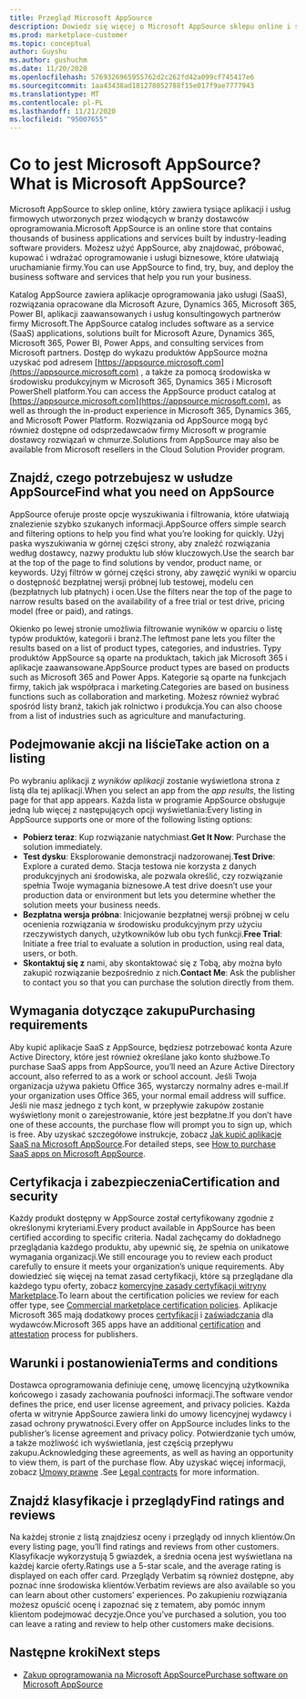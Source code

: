 ```yaml
---
title: Przegląd Microsoft AppSource
description: Dowiedz się więcej o Microsoft AppSource sklepu online i sposobach znajdowania i rozbudowanego wykazu oprogramowania i rozwiązań.
ms.prod: marketplace-customer
ms.topic: conceptual
author: Guyshu
ms.author: gushuchm
ms.date: 11/20/2020
ms.openlocfilehash: 5769326965955762d2c262fd42a099cf745417e6
ms.sourcegitcommit: 1aa43438ad181278052788f15e017f9ae7777943
ms.translationtype: MT
ms.contentlocale: pl-PL
ms.lasthandoff: 11/21/2020
ms.locfileid: "95007655"
---
```

# <a name="what-is-microsoft-appsource"></a><span data-ttu-id="8bfa3-103">Co to jest Microsoft AppSource?</span><span class="sxs-lookup"><span data-stu-id="8bfa3-103">What is Microsoft AppSource?</span></span>

<span data-ttu-id="8bfa3-104">Microsoft AppSource to sklep online, który zawiera tysiące aplikacji i usług firmowych utworzonych przez wiodących w branży dostawców oprogramowania.</span><span class="sxs-lookup"><span data-stu-id="8bfa3-104">Microsoft AppSource is an online store that contains thousands of business applications and services built by industry-leading software providers.</span></span> <span data-ttu-id="8bfa3-105">Możesz użyć AppSource, aby znajdować, próbować, kupować i wdrażać oprogramowanie i usługi biznesowe, które ułatwiają uruchamianie firmy.</span><span class="sxs-lookup"><span data-stu-id="8bfa3-105">You can use AppSource to find, try, buy, and deploy the business software and services that help you run your business.</span></span>

<span data-ttu-id="8bfa3-106">Katalog AppSource zawiera aplikacje oprogramowania jako usługi (SaaS), rozwiązania opracowane dla Microsoft Azure, Dynamics 365, Microsoft 365, Power BI, aplikacji zaawansowanych i usług konsultingowych partnerów firmy Microsoft.</span><span class="sxs-lookup"><span data-stu-id="8bfa3-106">The AppSource catalog includes software as a service (SaaS) applications, solutions built for Microsoft Azure, Dynamics 365, Microsoft 365, Power BI, Power Apps, and consulting services from Microsoft partners.</span></span> <span data-ttu-id="8bfa3-107">Dostęp do wykazu produktów AppSource można uzyskać pod adresem [https://appsource.microsoft.com](https://appsource.microsoft.com) , a także za pomocą środowiska w środowisku produkcyjnym w Microsoft 365, Dynamics 365 i Microsoft PowerShell platform.</span><span class="sxs-lookup"><span data-stu-id="8bfa3-107">You can access the AppSource product catalog at [https://appsource.microsoft.com](https://appsource.microsoft.com), as well as through the in-product experience in Microsoft 365, Dynamics 365, and Microsoft Power Platform.</span></span> <span data-ttu-id="8bfa3-108">Rozwiązania od AppSource mogą być również dostępne od odsprzedawcaów firmy Microsoft w programie dostawcy rozwiązań w chmurze.</span><span class="sxs-lookup"><span data-stu-id="8bfa3-108">Solutions from AppSource may also be available from Microsoft resellers in the Cloud Solution Provider program.</span></span>

## <a name="find-what-you-need-on-appsource"></a><span data-ttu-id="8bfa3-109">Znajdź, czego potrzebujesz w usłudze AppSource</span><span class="sxs-lookup"><span data-stu-id="8bfa3-109">Find what you need on AppSource</span></span>

<span data-ttu-id="8bfa3-110">AppSource oferuje proste opcje wyszukiwania i filtrowania, które ułatwiają znalezienie szybko szukanych informacji.</span><span class="sxs-lookup"><span data-stu-id="8bfa3-110">AppSource offers simple search and filtering options to help you find what you’re looking for quickly.</span></span> <span data-ttu-id="8bfa3-111">Użyj paska wyszukiwania w górnej części strony, aby znaleźć rozwiązania według dostawcy, nazwy produktu lub słów kluczowych.</span><span class="sxs-lookup"><span data-stu-id="8bfa3-111">Use the search bar at the top of the page to find solutions by vendor, product name, or keywords.</span></span> <span data-ttu-id="8bfa3-112">Użyj filtrów w górnej części strony, aby zawęzić wyniki w oparciu o dostępność bezpłatnej wersji próbnej lub testowej, modelu cen (bezpłatnych lub płatnych) i ocen.</span><span class="sxs-lookup"><span data-stu-id="8bfa3-112">Use the filters near the top of the page to narrow results based on the availability of a free trial or test drive, pricing model (free or paid), and ratings.</span></span>

<span data-ttu-id="8bfa3-113">Okienko po lewej stronie umożliwia filtrowanie wyników w oparciu o listę typów produktów, kategorii i branż.</span><span class="sxs-lookup"><span data-stu-id="8bfa3-113">The leftmost pane lets you filter the results based on a list of product types, categories, and industries.</span></span> <span data-ttu-id="8bfa3-114">Typy produktów AppSource są oparte na produktach, takich jak Microsoft 365 i aplikacje zaawansowane.</span><span class="sxs-lookup"><span data-stu-id="8bfa3-114">AppSource product types are based on products such as Microsoft 365 and Power Apps.</span></span> <span data-ttu-id="8bfa3-115">Kategorie są oparte na funkcjach firmy, takich jak współpraca i marketing.</span><span class="sxs-lookup"><span data-stu-id="8bfa3-115">Categories are based on business functions such as collaboration and marketing.</span></span> <span data-ttu-id="8bfa3-116">Możesz również wybrać spośród listy branż, takich jak rolnictwo i produkcja.</span><span class="sxs-lookup"><span data-stu-id="8bfa3-116">You can also choose from a list of industries such as agriculture and manufacturing.</span></span>

## <a name="take-action-on-a-listing"></a><span data-ttu-id="8bfa3-117">Podejmowanie akcji na liście</span><span class="sxs-lookup"><span data-stu-id="8bfa3-117">Take action on a listing</span></span>

<span data-ttu-id="8bfa3-118">Po wybraniu aplikacji z _wyników aplikacji_ zostanie wyświetlona strona z listą dla tej aplikacji.</span><span class="sxs-lookup"><span data-stu-id="8bfa3-118">When you select an app from the _app results_, the listing page for that app appears.</span></span> <span data-ttu-id="8bfa3-119">Każda lista w programie AppSource obsługuje jedną lub więcej z następujących opcji wyświetlania:</span><span class="sxs-lookup"><span data-stu-id="8bfa3-119">Every listing in AppSource supports one or more of the following listing options:</span></span>

- <span data-ttu-id="8bfa3-120">**Pobierz teraz**: Kup rozwiązanie natychmiast.</span><span class="sxs-lookup"><span data-stu-id="8bfa3-120">**Get It Now**: Purchase the solution immediately.</span></span>
- <span data-ttu-id="8bfa3-121">**Test dysku**: Eksplorowanie demonstracji nadzorowanej.</span><span class="sxs-lookup"><span data-stu-id="8bfa3-121">**Test Drive**: Explore a curated demo.</span></span> <span data-ttu-id="8bfa3-122">Stacja testowa nie korzysta z danych produkcyjnych ani środowiska, ale pozwala określić, czy rozwiązanie spełnia Twoje wymagania biznesowe.</span><span class="sxs-lookup"><span data-stu-id="8bfa3-122">A test drive doesn’t use your production data or environment but lets you determine whether the solution meets your business needs.</span></span>
- <span data-ttu-id="8bfa3-123">**Bezpłatna wersja próbna**: Inicjowanie bezpłatnej wersji próbnej w celu ocenienia rozwiązania w środowisku produkcyjnym przy użyciu rzeczywistych danych, użytkowników lub obu tych funkcji.</span><span class="sxs-lookup"><span data-stu-id="8bfa3-123">**Free Trial**: Initiate a free trial to evaluate a solution in production, using real data, users, or both.</span></span>
- <span data-ttu-id="8bfa3-124">**Skontaktuj się z** nami, aby skontaktować się z Tobą, aby można było zakupić rozwiązanie bezpośrednio z nich.</span><span class="sxs-lookup"><span data-stu-id="8bfa3-124">**Contact Me**: Ask the publisher to contact you so that you can purchase the solution directly from them.</span></span>

## <a name="purchasing-requirements"></a><span data-ttu-id="8bfa3-125">Wymagania dotyczące zakupu</span><span class="sxs-lookup"><span data-stu-id="8bfa3-125">Purchasing requirements</span></span>

<span data-ttu-id="8bfa3-126">Aby kupić aplikacje SaaS z AppSource, będziesz potrzebować konta Azure Active Directory, które jest również określane jako konto służbowe.</span><span class="sxs-lookup"><span data-stu-id="8bfa3-126">To purchase SaaS apps from AppSource, you’ll need an Azure Active Directory account, also referred to as a work or school account.</span></span> <span data-ttu-id="8bfa3-127">Jeśli Twoja organizacja używa pakietu Office 365, wystarczy normalny adres e-mail.</span><span class="sxs-lookup"><span data-stu-id="8bfa3-127">If your organization uses Office 365, your normal email address will suffice.</span></span> <span data-ttu-id="8bfa3-128">Jeśli nie masz jednego z tych kont, w przepływie zakupów zostanie wyświetlony monit o zarejestrowanie, które jest bezpłatne.</span><span class="sxs-lookup"><span data-stu-id="8bfa3-128">If you don’t have one of these accounts, the purchase flow will prompt you to sign up, which is free.</span></span> <span data-ttu-id="8bfa3-129">Aby uzyskać szczegółowe instrukcje, zobacz [Jak kupić aplikacje SaaS na Microsoft AppSource](purchase-software-appsource.md).</span><span class="sxs-lookup"><span data-stu-id="8bfa3-129">For detailed steps, see [How to purchase SaaS apps on Microsoft AppSource](purchase-software-appsource.md).</span></span>

## <a name="certification-and-security"></a><span data-ttu-id="8bfa3-130">Certyfikacja i zabezpieczenia</span><span class="sxs-lookup"><span data-stu-id="8bfa3-130">Certification and security</span></span>

<span data-ttu-id="8bfa3-131">Każdy produkt dostępny w AppSource został certyfikowany zgodnie z określonymi kryteriami.</span><span class="sxs-lookup"><span data-stu-id="8bfa3-131">Every product available in AppSource has been certified according to specific criteria.</span></span> <span data-ttu-id="8bfa3-132">Nadal zachęcamy do dokładnego przeglądania każdego produktu, aby upewnić się, że spełnia on unikatowe wymagania organizacji.</span><span class="sxs-lookup"><span data-stu-id="8bfa3-132">We still encourage you to review each product carefully to ensure it meets your organization’s unique requirements.</span></span> <span data-ttu-id="8bfa3-133">Aby dowiedzieć się więcej na temat zasad certyfikacji, które są przeglądane dla każdego typu oferty, zobacz [komercyjne zasady certyfikacji witryny Marketplace](/legal/marketplace/certification-policies).</span><span class="sxs-lookup"><span data-stu-id="8bfa3-133">To learn about the certification policies we review for each offer type, see [Commercial marketplace certification policies](/legal/marketplace/certification-policies).</span></span> <span data-ttu-id="8bfa3-134">Aplikacje Microsoft 365 mają dodatkowy proces [certyfikacji](/microsoft-365-app-certification/docs/enterprise-app-certification-guide) i [zaświadczania](/microsoft-365-app-certification/docs/enterprise-app-attestation-guide) dla wydawców.</span><span class="sxs-lookup"><span data-stu-id="8bfa3-134">Microsoft 365 apps have an additional [certification](/microsoft-365-app-certification/docs/enterprise-app-certification-guide) and [attestation](/microsoft-365-app-certification/docs/enterprise-app-attestation-guide) process for publishers.</span></span>

## <a name="terms-and-conditions"></a><span data-ttu-id="8bfa3-135">Warunki i postanowienia</span><span class="sxs-lookup"><span data-stu-id="8bfa3-135">Terms and conditions</span></span>

<span data-ttu-id="8bfa3-136">Dostawca oprogramowania definiuje cenę, umowę licencyjną użytkownika końcowego i zasady zachowania poufności informacji.</span><span class="sxs-lookup"><span data-stu-id="8bfa3-136">The software vendor defines the price, end user license agreement, and privacy policies.</span></span> <span data-ttu-id="8bfa3-137">Każda oferta w witrynie AppSource zawiera linki do umowy licencyjnej wydawcy i zasad ochrony prywatności.</span><span class="sxs-lookup"><span data-stu-id="8bfa3-137">Every offer on AppSource includes links to the publisher’s license agreement and privacy policy.</span></span> <span data-ttu-id="8bfa3-138">Potwierdzanie tych umów, a także możliwość ich wyświetlania, jest częścią przepływu zakupu.</span><span class="sxs-lookup"><span data-stu-id="8bfa3-138">Acknowledging these agreements, as well as having an opportunity to view them, is part of the purchase flow.</span></span> <span data-ttu-id="8bfa3-139">Aby uzyskać więcej informacji, zobacz [Umowy prawne](legal-contracts.md) .</span><span class="sxs-lookup"><span data-stu-id="8bfa3-139">See [Legal contracts](legal-contracts.md) for more information.</span></span>

## <a name="find-ratings-and-reviews"></a><span data-ttu-id="8bfa3-140">Znajdź klasyfikacje i przeglądy</span><span class="sxs-lookup"><span data-stu-id="8bfa3-140">Find ratings and reviews</span></span>

<span data-ttu-id="8bfa3-141">Na każdej stronie z listą znajdziesz oceny i przeglądy od innych klientów.</span><span class="sxs-lookup"><span data-stu-id="8bfa3-141">On every listing page, you’ll find ratings and reviews from other customers.</span></span> <span data-ttu-id="8bfa3-142">Klasyfikacje wykorzystują 5 gwiazdek, a średnia ocena jest wyświetlana na każdej karcie oferty.</span><span class="sxs-lookup"><span data-stu-id="8bfa3-142">Ratings use a 5-star scale, and the average rating is displayed on each offer card.</span></span> <span data-ttu-id="8bfa3-143">Przeglądy Verbatim są również dostępne, aby poznać inne środowiska klientów.</span><span class="sxs-lookup"><span data-stu-id="8bfa3-143">Verbatim reviews are also available so you can learn about other customers’ experiences.</span></span> <span data-ttu-id="8bfa3-144">Po zakupieniu rozwiązania możesz opuścić ocenę i zapoznać się z tematem, aby pomóc innym klientom podejmować decyzje.</span><span class="sxs-lookup"><span data-stu-id="8bfa3-144">Once you’ve purchased a solution, you too can leave a rating and review to help other customers make decisions.</span></span>

## <a name="next-steps"></a><span data-ttu-id="8bfa3-145">Następne kroki</span><span class="sxs-lookup"><span data-stu-id="8bfa3-145">Next steps</span></span>

- [<span data-ttu-id="8bfa3-146">Zakup oprogramowania na Microsoft AppSource</span><span class="sxs-lookup"><span data-stu-id="8bfa3-146">Purchase software on Microsoft AppSource</span></span>](purchase-software-appsource.md)

